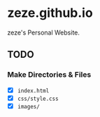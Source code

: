 # zeze.github.io

zeze's Personal Website.

## TODO

### Make Directories & Files

- [x] `index.html`
- [x] `css/style.css`
- [x] `images/`